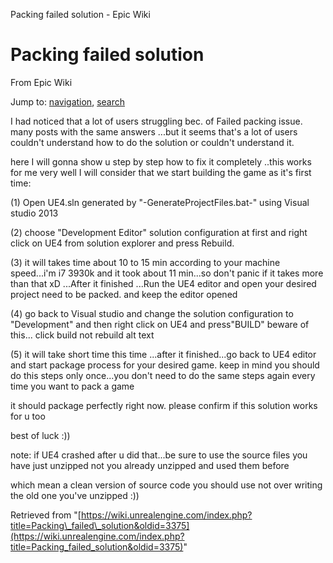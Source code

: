 Packing failed solution - Epic Wiki             

Packing failed solution
=======================

From Epic Wiki

Jump to: [navigation](#mw-navigation), [search](#p-search)

I had noticed that a lot of users struggling bec. of Failed packing issue. many posts with the same answers ...but it seems that's a lot of users couldn't understand how to do the solution or couldn't understand it.

here I will gonna show u step by step how to fix it completely ..this works for me very well I will consider that we start building the game as it's first time:

(1) Open UE4.sln generated by "-GenerateProjectFiles.bat-" using Visual studio 2013

(2) choose "Development Editor" solution configuration at first and right click on UE4 from solution explorer and press Rebuild.

(3) it will takes time about 10 to 15 min according to your machine speed...i'm i7 3930k and it took about 11 min...so don't panic if it takes more than that xD ...After it finished ...Run the UE4 editor and open your desired project need to be packed. and keep the editor opened

(4) go back to Visual studio and change the solution configuration to "Development" and then right click on UE4 and press"BUILD" beware of this... click build not rebuild alt text

(5) it will take short time this time ...after it finished...go back to UE4 editor and start package process for your desired game. keep in mind you should do this steps only once...you don't need to do the same steps again every time you want to pack a game

  
it should package perfectly right now. please confirm if this solution works for u too

  
best of luck :))

  
note: if UE4 crashed after u did that...be sure to use the source files you have just unzipped not you already unzipped and used them before

which mean a clean version of source code you should use not over writing the old one you've unzipped :))

Retrieved from "[https://wiki.unrealengine.com/index.php?title=Packing\_failed\_solution&oldid=3375](https://wiki.unrealengine.com/index.php?title=Packing_failed_solution&oldid=3375)"
